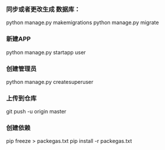 ### 同步或者更改生成 数据库：
python manage.py makemigrations
python manage.py migrate

### 新建APP
python manage.py startapp user

### 创建管理员
python manage.py createsuperuser

### 上传到仓库
git push -u origin master

### 创建依赖
pip freeze >  packegas.txt
pip install -r packegas.txt
